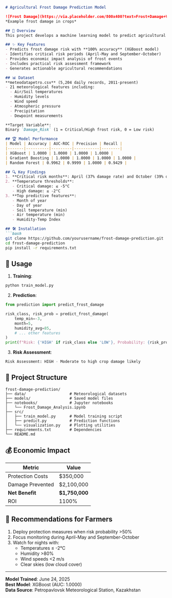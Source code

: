 

```markdown
# Agricultural Frost Damage Prediction Model

![Frost Damage](https://via.placeholder.com/800x400?text=Frost+Damage+Visualization) 
*Example frost damage in crops*

## 📖 Overview
This project develops a machine learning model to predict agricultural frost damage risk using meteorological data from Petropavlovsk, Kazakhstan. The model helps farmers implement timely frost protection measures to prevent crop losses.

## ✨ Key Features
- Predicts frost damage risk with **100% accuracy** (XGBoost model)
- Identifies critical risk periods (April-May and September-October)
- Provides economic impact analysis of frost events
- Includes practical risk assessment framework
- Generates actionable agricultural recommendations

## 📊 Dataset
**meteodatapetro.csv** (5,204 daily records, 2011-present)
- 21 meteorological features including:
  - Air/Soil temperatures
  - Humidity levels
  - Wind speed
  - Atmospheric pressure
  - Precipitation
  - Dewpoint measurements

**Target Variable**: 
Binary `Damage_Risk` (1 = Critical/High frost risk, 0 = Low risk)

## 🏆 Model Performance
| Model | Accuracy | AUC-ROC | Precision | Recall |
|-------|----------|---------|-----------|--------|
| XGBoost | 1.0000 | 1.0000 | 1.0000 | 1.0000 |
| Gradient Boosting | 1.0000 | 1.0000 | 1.0000 | 1.0000 |
| Random Forest | 0.9962 | 0.9999 | 1.0000 | 0.9429 |

## 🔍 Key Findings
1. **Critical risk months**: April (37% damage rate) and October (39% damage rate)
2. **Temperature thresholds**:
   - Critical damage: ≤ -5°C
   - High damage: ≤ -2°C
3. **Top predictive features**:
   - Month of year
   - Day of year
   - Soil temperature (min)
   - Air temperature (min)
   - Humidity-Temp Index

## 🛠️ Installation
```bash
git clone https://github.com/yourusername/frost-damage-prediction.git
cd frost-damage-prediction
pip install -r requirements.txt
```

## 🚀 Usage
1. **Training**:
```python
python train_model.py
```

2. **Prediction**:
```python
from prediction import predict_frost_damage

risk_class, risk_prob = predict_frost_damage(
    temp_min=-3, 
    month=5,
    humidity_avg=85,
    # ... other features
)
print(f"Risk: {'HIGH' if risk_class else 'LOW'}, Probability: {risk_prob:.2f}")
```

3. **Risk Assessment**:
```python
Risk Assessment: HIGH - Moderate to high crop damage likely
```

## 📂 Project Structure
```
frost-damage-prediction/
├── data/                   # Meteorological datasets
├── models/                 # Saved model files
├── notebooks/              # Jupyter notebooks
│   └── Frost_Damage_Analysis.ipynb
├── src/
│   ├── train_model.py      # Model training script
│   ├── predict.py          # Prediction functions
│   └── visualization.py    # Plotting utilities
├── requirements.txt        # Dependencies
└── README.md
```

## 💰 Economic Impact
| Metric | Value |
|--------|-------|
| Protection Costs | $350,000 |
| Damage Prevented | $2,100,000 |
| **Net Benefit** | **$1,750,000** |
| ROI | 1100% |

## 🌱 Recommendations for Farmers
1. Deploy protection measures when risk probability >50%
2. Focus monitoring during April-May and September-October
3. Watch for nights with:
   - Temperatures ≤ -2°C
   - Humidity >80% 
   - Wind speeds <2 m/s
   - Clear skies (low cloud cover)


---
**Model Trained**: June 24, 2025  
**Best Model**: XGBoost (AUC: 1.0000)  
**Data Source**: Petropavlovsk Meteorological Station, Kazakhstan
```

